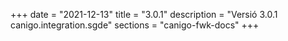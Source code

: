 +++
date        = "2021-12-13"
title       = "3.0.1"
description = "Versió 3.0.1 canigo.integration.sgde"
sections    = "canigo-fwk-docs"
+++